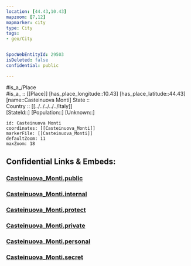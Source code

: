 ```yaml
---
location: [44.43,10.43] 
mapzoom: [7,12] 
mapmarker: city 
type: City
tags:
- geo/City


SpocWebEntityId: 29503
isDeleted: false
confidential: public

---
```

#is_a_/Place  
#is_a_ :: [[Place]] 
[has_place_longitude::10.43] 
[has_place_latitude::44.43] 
[name::Casteinuova Monti] 
State ::  
Country :: [[../../../../../Italy]]  
[StateId::] 
[Population::] 
[Unknown::] 


```leaflet
id: Casteinuova Monti
coordinates: [[Casteinuova_Monti]] 
markerFile: [[Casteinuova_Monti]] 
defaultZoom: 11 
maxZoom: 18
```


## Confidential Links & Embeds: 

### [Casteinuova_Monti.public](/_public/\Earth\Continent\Europe\Europe~South\Italy\regions~Italy\Emilia-Romagna\Reggio_Emilia.Province\CityCasteinuova_Monti.public.md) 

### [Casteinuova_Monti.internal](/_internal/\Earth\Continent\Europe\Europe~South\Italy\regions~Italy\Emilia-Romagna\Reggio_Emilia.Province\CityCasteinuova_Monti.internal.md) 

### [Casteinuova_Monti.protect](/_protect/\Earth\Continent\Europe\Europe~South\Italy\regions~Italy\Emilia-Romagna\Reggio_Emilia.Province\CityCasteinuova_Monti.protect.md) 

### [Casteinuova_Monti.private](/_private/\Earth\Continent\Europe\Europe~South\Italy\regions~Italy\Emilia-Romagna\Reggio_Emilia.Province\CityCasteinuova_Monti.private.md) 

### [Casteinuova_Monti.personal](/_personal/\Earth\Continent\Europe\Europe~South\Italy\regions~Italy\Emilia-Romagna\Reggio_Emilia.Province\CityCasteinuova_Monti.personal.md) 

### [Casteinuova_Monti.secret](/_secret/\Earth\Continent\Europe\Europe~South\Italy\regions~Italy\Emilia-Romagna\Reggio_Emilia.Province\CityCasteinuova_Monti.secret.md)


